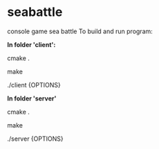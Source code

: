 # seabattle
console game sea battle
To build and run program:

**In folder 'client':**

cmake .

make

./client {OPTIONS}

**In folder 'server'**

cmake .

make

./server {OPTIONS}
